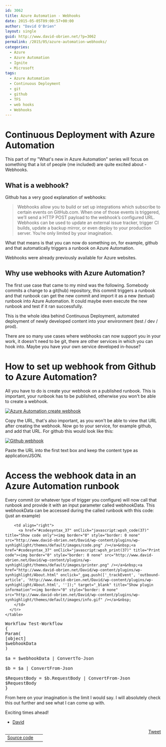 ```yaml
---
id: 3062
title: Azure Automation - Webhooks
date: 2015-05-05T09:00:57+00:00
author: "David O'Brien"
layout: single
guid: http://www.david-obrien.net/?p=3062
permalink: /2015/05/azure-automation-webhooks/
categories:
  - Azure
  - Azure Automation
  - Ignite
  - Microsoft
tags:
  - Azure Automation
  - Continuous Deployment
  - git
  - github
  - TFS
  - web hooks
  - Webhooks
---
```

# Continuous Deployment with Azure Automation

This part of my "What's new in Azure Automation" series will focus on something that a lot of people (me included) are quite excited about - Webhooks.

## What is a webhook?

Github has a very good explanation of webhooks:

> Webhooks allow you to build or set up integrations which subscribe to certain events on GitHub.com. When one of those events is triggered, we’ll send a HTTP POST payload to the webhook’s configured URL. Webhooks can be used to update an external issue tracker, trigger CI builds, update a backup mirror, or even deploy to your production server. You’re only limited by your imagination.

What that means is that you can now do something on, for example, github and that automatically triggers a runbook on Azure Automation.

Webhooks were already previously available for Azure websites.

## Why use webhooks with Azure Automation?

The first use case that came to my mind was the following. Somebody commits a change to a git(hub) repository, this commit triggers a runbook and that runbook can get the new commit and import it as a new (textual) runbook into Azure Automation. It could maybe even execute the new runbook and test if it ran successfully.

This is the whole idea behind Continuous Deployment, automated deployment of newly developed content into your environment (test / dev / prod).

There are so many use cases where webhooks can now support you in your work, it doesn't need to be git, there are other services in which you can hook into. Maybe you have your own service developed in-house?

# How to set up webhook from Github to Azure Automation?

All you have to do is create your webhook on a published runbook. This is important, your runbook has to be published, otherwise you won't be able to create a webhook.

[<img class="img-responsive aligncenter wp-image-3064 size-medium" src="/media/2015/05/RB_Webhook-298x300.png" alt="Azure Automation create webhook" width="298" height="300" srcset="/media/2015/05/RB_Webhook-298x300.png 298w, /media/2015/05/RB_Webhook.png 624w" sizes="(max-width: 298px) 100vw, 298px" />](/media/2015/05/RB_Webhook.png)

Copy the URL, that's also important, as you won't be able to view that URL after creating the webhook. Now go to your service, for example github, and add that URL. For github this would look like this:

[<img class="img-responsive aligncenter wp-image-3065 size-medium" src="/media/2015/05/Github_Webhook-300x196.png" alt="Github webhook" width="300" height="196" srcset="/media/2015/05/Github_Webhook-300x196.png 300w, /media/2015/05/Github_Webhook.png 931w" sizes="(max-width: 300px) 100vw, 300px" />](/media/2015/05/Github_Webhook.png)

Paste the URL into the first text box and keep the content type as application/JSON.

# Access the webhook data in an Azure Automation runbook

Every commit (or whatever type of trigger you configure) will now call that runbook and provide it with an input parameter called webhookData. This webhookData can be accessed during the called runbook with this code: (just an example)

<div id="wpshdo_37" class="wp-synhighlighter-outer">
  <div id="wpshdt_37" class="wp-synhighlighter-expanded">
    <table border="0" width="100%">
      <tr>
        <td align="left" width="80%">
          <a name="#codesyntax_37"></a><a id="wpshat_37" class="wp-synhighlighter-title" href="#codesyntax_37"  onClick="javascript:wpsh_toggleBlock(37)" title="Click to show/hide code block">Source code</a>
        </td>

        <td align="right">
          <a href="#codesyntax_37" onClick="javascript:wpsh_code(37)" title="Show code only"><img border="0" style="border: 0 none" src="http://www.david-obrien.net/David/wp-content/plugins/wp-synhighlight/themes/default/images/code.png" /></a>&nbsp;<a href="#codesyntax_37" onClick="javascript:wpsh_print(37)" title="Print code"><img border="0" style="border: 0 none" src="http://www.david-obrien.net/David/wp-content/plugins/wp-synhighlight/themes/default/images/printer.png" /></a>&nbsp;<a href="http://www.david-obrien.net/David/wp-content/plugins/wp-synhighlight/About.html" onclick="_gaq.push(['_trackEvent', 'outbound-article', 'http://www.david-obrien.net/David/wp-content/plugins/wp-synhighlight/About.html', '']);" target="_blank" title="Show plugin information"><img border="0" style="border: 0 none" src="http://www.david-obrien.net/David/wp-content/plugins/wp-synhighlight/themes/default/images/info.gif" /></a>&nbsp;
        </td>
      </tr>
    </table>
  </div>

  <div id="wpshdi_37" class="wp-synhighlighter-inner" style="display: block;">
    <pre class="powershell" style="font-family:monospace;">Workflow Test<span class="sy0">-</span>Workflow
<span class="br0">&#123;</span>
<span class="kw3">Param</span><span class="br0">&#40;</span>
<span class="br0">[</span><span class="re3">object</span><span class="br0">]</span>
<span class="re0">$webhookData</span>
<span class="br0">&#41;</span>
&nbsp;
<span class="re0">$a</span> <span class="sy0">=</span> <span class="re0">$webhookData</span> <span class="sy0">|</span> ConvertTo<span class="sy0">-</span>Json
&nbsp;
<span class="re0">$b</span> <span class="sy0">=</span> <span class="re0">$a</span> <span class="sy0">|</span> ConvertFrom<span class="sy0">-</span>Json
&nbsp;
<span class="re0">$RequestBody</span> <span class="sy0">=</span> <span class="re0">$b</span>.RequestBody <span class="sy0">|</span> ConvertFrom<span class="sy0">-</span>Json
<span class="re0">$RequestBody</span>
<span class="br0">&#125;</span></pre>
  </div>
</div>

From here on your imagination is the limit I would say. I will absolutely check this out further and see what I can come up with.

Exciting times ahead!

- <a href="http://www.twitter.com/david_obrien" onclick="_gaq.push(['_trackEvent', 'outbound-article', 'http://www.twitter.com/david_obrien', 'David']);" target="_blank">David</a>

<div style="float: right; margin-left: 10px;">
  <a href="https://twitter.com/share" onclick="_gaq.push(['_trackEvent', 'outbound-article', 'https://twitter.com/share', 'Tweet']);" class="twitter-share-button" data-hashtags="Azure+Automation,Continuous+Deployment,git,github,TFS,web+hooks,Webhooks" data-count="vertical" data-url="http://www.david-obrien.net/2015/05/azure-automation-webhooks/">Tweet</a>
</div>


